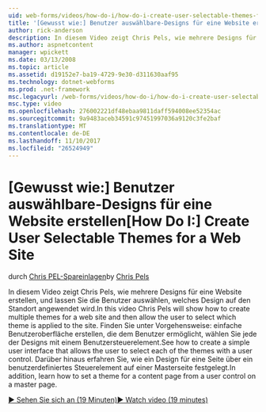 ```yaml
---
uid: web-forms/videos/how-do-i/how-do-i-create-user-selectable-themes-for-a-web-site
title: '[Gewusst wie:] Benutzer auswählbare-Designs für eine Website erstellen | Microsoft Docs'
author: rick-anderson
description: In diesem Video zeigt Chris Pels, wie mehrere Designs für eine Website erstellen, und lassen Sie die Benutzer auswählen, welches Design auf den Standort angewendet wird. Finden Sie unter wie...
ms.author: aspnetcontent
manager: wpickett
ms.date: 03/13/2008
ms.topic: article
ms.assetid: d19152e7-ba19-4729-9e30-d311630aaf95
ms.technology: dotnet-webforms
ms.prod: .net-framework
msc.legacyurl: /web-forms/videos/how-do-i/how-do-i-create-user-selectable-themes-for-a-web-site
msc.type: video
ms.openlocfilehash: 276002221df48ebaa9811daff594008ee52354ac
ms.sourcegitcommit: 9a9483aceb34591c97451997036a9120c3fe2baf
ms.translationtype: MT
ms.contentlocale: de-DE
ms.lasthandoff: 11/10/2017
ms.locfileid: "26524949"
---
```

<a name="how-do-i-create-user-selectable-themes-for-a-web-site"></a><span data-ttu-id="d2db3-104">[Gewusst wie:] Benutzer auswählbare-Designs für eine Website erstellen</span><span class="sxs-lookup"><span data-stu-id="d2db3-104">[How Do I:] Create User Selectable Themes for a Web Site</span></span>
====================
<span data-ttu-id="d2db3-105">durch [Chris PEL-Spareinlagen](https://twitter.com/chrispels)</span><span class="sxs-lookup"><span data-stu-id="d2db3-105">by [Chris Pels](https://twitter.com/chrispels)</span></span>

<span data-ttu-id="d2db3-106">In diesem Video zeigt Chris Pels, wie mehrere Designs für eine Website erstellen, und lassen Sie die Benutzer auswählen, welches Design auf den Standort angewendet wird.</span><span class="sxs-lookup"><span data-stu-id="d2db3-106">In this video Chris Pels will show how to create multiple themes for a web site and then allow the user to select which theme is applied to the site.</span></span> <span data-ttu-id="d2db3-107">Finden Sie unter Vorgehensweise: einfache Benutzeroberfläche erstellen, die dem Benutzer ermöglicht, wählen Sie jede der Designs mit einem Benutzersteuerelement.</span><span class="sxs-lookup"><span data-stu-id="d2db3-107">See how to create a simple user interface that allows the user to select each of the themes with a user control.</span></span> <span data-ttu-id="d2db3-108">Darüber hinaus erfahren Sie, wie ein Design für eine Seite über ein benutzerdefiniertes Steuerelement auf einer Masterseite festgelegt.</span><span class="sxs-lookup"><span data-stu-id="d2db3-108">In addition, learn how to set a theme for a content page from a user control on a master page.</span></span>

[<span data-ttu-id="d2db3-109">&#9654; Sehen Sie sich an (19 Minuten)</span><span class="sxs-lookup"><span data-stu-id="d2db3-109">&#9654; Watch video (19 minutes)</span></span>](https://channel9.msdn.com/Blogs/ASP-NET-Site-Videos/how-do-i-create-user-selectable-themes-for-a-web-site)
